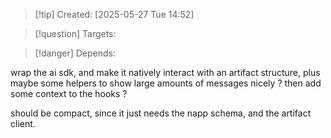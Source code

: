 
>[!tip] Created: [2025-05-27 Tue 14:52]

>[!question] Targets: 

>[!danger] Depends: 

wrap the ai sdk, and make it natively interact with an artifact structure, plus maybe some helpers to show large amounts of messages nicely ? then add some context to the hooks ?

should be compact, since it just needs the napp schema, and the artifact client.
